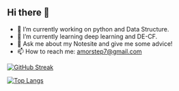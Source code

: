 ## Hi there 👋

- 🔭 I’m currently working on python and Data Structure.
- 🌱 I’m currently learning deep learning and DE-CF.
- 💬 Ask me about my Notesite and give me some advice!
- 📫 How to reach me: amorstep7@gmail.com

[![GitHub Streak](https://github-readme-streak-stats.herokuapp.com/?user=Thinking-builder)](https://git.io/streak-stats)

[![Top Langs](https://github-readme-stats.vercel.app/api/top-langs/?username=Thinking-builder&layout=donut)](https://github.com/anuraghazra/github-readme-stats)
